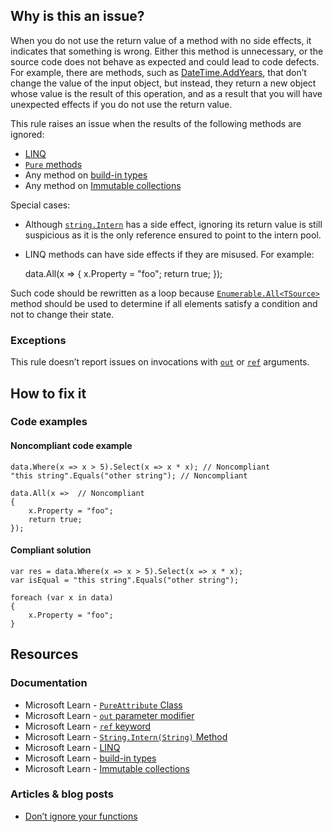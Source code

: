 ## Why is this an issue?

When you do not use the return value of a method with no side effects, it indicates that something is wrong. Either this method is unnecessary, or
the source code does not behave as expected and could lead to code defects. For example, there are methods, such as [DateTime.AddYears](https://learn.microsoft.com/en-us/dotnet/api/system.datetime.addyears), that don’t change the value of the input object,
but instead, they return a new object whose value is the result of this operation, and as a result that you will have unexpected effects if you do not
use the return value.

This rule raises an issue when the results of the following methods are ignored:

- [LINQ](https://learn.microsoft.com/en-us/dotnet/csharp/programming-guide/concepts/linq/)
- [`Pure` methods](https://learn.microsoft.com/en-us/dotnet/api/system.diagnostics.contracts.pureattribute)
- Any method on [build-in types](https://learn.microsoft.com/en-us/dotnet/csharp/language-reference/builtin-types/built-in-types)
- Any method on [Immutable
  collections](https://learn.microsoft.com/en-us/archive/msdn-magazine/2017/march/net-framework-immutable-collections)

Special cases:

- Although [`string.Intern`](https://learn.microsoft.com/en-us/dotnet/api/system.string.intern) has a side effect, ignoring
  its return value is still suspicious as it is the only reference ensured to point to the intern pool.
- LINQ methods can have side effects if they are misused. For example:

    data.All(x =>
    {
        x.Property = "foo";
        return true;
    });

Such code should be rewritten as a loop because [`Enumerable.All<TSource>`](https://learn.microsoft.com/en-us/dotnet/api/system.linq.enumerable.all) method should be used to
determine if all elements satisfy a condition and not to change their state.

### Exceptions

This rule doesn’t report issues on invocations with [`out`](https://learn.microsoft.com/en-us/dotnet/csharp/language-reference/keywords/out-parameter-modifier) or [`ref`](https://learn.microsoft.com/en-us/dotnet/csharp/language-reference/keywords/ref) arguments.

## How to fix it

### Code examples

#### Noncompliant code example

    data.Where(x => x > 5).Select(x => x * x); // Noncompliant
    "this string".Equals("other string"); // Noncompliant
    
    data.All(x =>  // Noncompliant
    {
        x.Property = "foo";
        return true;
    });

#### Compliant solution

    var res = data.Where(x => x > 5).Select(x => x * x);
    var isEqual = "this string".Equals("other string");
    
    foreach (var x in data)
    {
        x.Property = "foo";
    }

## Resources

### Documentation

- Microsoft Learn - [`PureAttribute`
  Class](https://learn.microsoft.com/en-us/dotnet/api/system.diagnostics.contracts.pureattribute)
- Microsoft Learn - [`out`
  parameter modifier](https://learn.microsoft.com/en-us/dotnet/csharp/language-reference/keywords/out-parameter-modifier)
- Microsoft Learn - [`ref` keyword](https://learn.microsoft.com/en-us/dotnet/csharp/language-reference/keywords/ref)
- Microsoft Learn - [`String.Intern(String)` Method](https://learn.microsoft.com/en-us/dotnet/api/system.string.intern)
- Microsoft Learn - [LINQ](https://learn.microsoft.com/en-us/dotnet/csharp/programming-guide/concepts/linq/)
- Microsoft Learn - [build-in types](https://learn.microsoft.com/en-us/dotnet/csharp/language-reference/builtin-types/built-in-types)
- Microsoft Learn - [Immutable
  collections](https://learn.microsoft.com/en-us/archive/msdn-magazine/2017/march/net-framework-immutable-collections)

### Articles & blog posts

- [Don’t ignore your functions](https://www.daniellittle.dev/dont-ignore-your-functions)